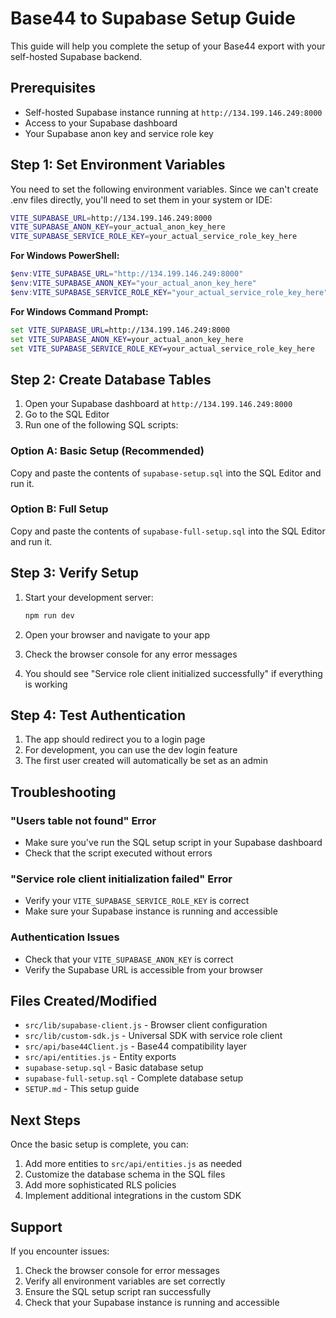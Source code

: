# Base44 to Supabase Setup Guide

This guide will help you complete the setup of your Base44 export with your self-hosted Supabase backend.

## Prerequisites

- Self-hosted Supabase instance running at `http://134.199.146.249:8000`
- Access to your Supabase dashboard
- Your Supabase anon key and service role key

## Step 1: Set Environment Variables

You need to set the following environment variables. Since we can't create .env files directly, you'll need to set them in your system or IDE:

```bash
VITE_SUPABASE_URL=http://134.199.146.249:8000
VITE_SUPABASE_ANON_KEY=your_actual_anon_key_here
VITE_SUPABASE_SERVICE_ROLE_KEY=your_actual_service_role_key_here
```

**For Windows PowerShell:**
```powershell
$env:VITE_SUPABASE_URL="http://134.199.146.249:8000"
$env:VITE_SUPABASE_ANON_KEY="your_actual_anon_key_here"
$env:VITE_SUPABASE_SERVICE_ROLE_KEY="your_actual_service_role_key_here"
```

**For Windows Command Prompt:**
```cmd
set VITE_SUPABASE_URL=http://134.199.146.249:8000
set VITE_SUPABASE_ANON_KEY=your_actual_anon_key_here
set VITE_SUPABASE_SERVICE_ROLE_KEY=your_actual_service_role_key_here
```

## Step 2: Create Database Tables

1. Open your Supabase dashboard at `http://134.199.146.249:8000`
2. Go to the SQL Editor
3. Run one of the following SQL scripts:

### Option A: Basic Setup (Recommended)
Copy and paste the contents of `supabase-setup.sql` into the SQL Editor and run it.

### Option B: Full Setup
Copy and paste the contents of `supabase-full-setup.sql` into the SQL Editor and run it.

## Step 3: Verify Setup

1. Start your development server:
   ```bash
   npm run dev
   ```

2. Open your browser and navigate to your app
3. Check the browser console for any error messages
4. You should see "Service role client initialized successfully" if everything is working

## Step 4: Test Authentication

1. The app should redirect you to a login page
2. For development, you can use the dev login feature
3. The first user created will automatically be set as an admin

## Troubleshooting

### "Users table not found" Error
- Make sure you've run the SQL setup script in your Supabase dashboard
- Check that the script executed without errors

### "Service role client initialization failed" Error
- Verify your `VITE_SUPABASE_SERVICE_ROLE_KEY` is correct
- Make sure your Supabase instance is running and accessible

### Authentication Issues
- Check that your `VITE_SUPABASE_ANON_KEY` is correct
- Verify the Supabase URL is accessible from your browser

## Files Created/Modified

- `src/lib/supabase-client.js` - Browser client configuration
- `src/lib/custom-sdk.js` - Universal SDK with service role client
- `src/api/base44Client.js` - Base44 compatibility layer
- `src/api/entities.js` - Entity exports
- `supabase-setup.sql` - Basic database setup
- `supabase-full-setup.sql` - Complete database setup
- `SETUP.md` - This setup guide

## Next Steps

Once the basic setup is complete, you can:

1. Add more entities to `src/api/entities.js` as needed
2. Customize the database schema in the SQL files
3. Add more sophisticated RLS policies
4. Implement additional integrations in the custom SDK

## Support

If you encounter issues:

1. Check the browser console for error messages
2. Verify all environment variables are set correctly
3. Ensure the SQL setup script ran successfully
4. Check that your Supabase instance is running and accessible
